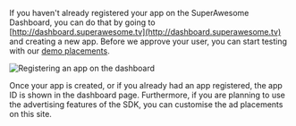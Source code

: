 If you haven't already registered your app on the SuperAwesome Dashboard, you can do that by going to [http://dashboard.superawesome.tv](http://dashboard.superawesome.tv) and creating a new app. Before we approve your user, you can start testing with our [demo placements](/docs/androidsdk/Demo%20Placements).

![](img/dashboard.png "Registering an app on the dashboard")

Once your app is created, or if you already had an app registered, the app ID is shown in the dashboard page. Furthermore, if you are planning to use the advertising features of the SDK, you can customise the ad placements on this site.